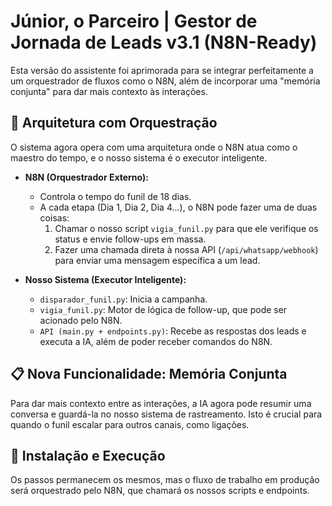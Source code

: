 # Júnior, o Parceiro | Gestor de Jornada de Leads v3.1 (N8N-Ready)

Esta versão do assistente foi aprimorada para se integrar perfeitamente a um orquestrador de fluxos como o N8N, além de incorporar uma "memória conjunta" para dar mais contexto às interações.

## 🚀 Arquitetura com Orquestração

O sistema agora opera com uma arquitetura onde o N8N atua como o maestro do tempo, e o nosso sistema é o executor inteligente.

-   **N8N (Orquestrador Externo):**
    -   Controla o tempo do funil de 18 dias.
    -   A cada etapa (Dia 1, Dia 2, Dia 4...), o N8N pode fazer uma de duas coisas:
        1.  Chamar o nosso script `vigia_funil.py` para que ele verifique os status e envie follow-ups em massa.
        2.  Fazer uma chamada direta à nossa API (`/api/whatsapp/webhook`) para enviar uma mensagem específica a um lead.

-   **Nosso Sistema (Executor Inteligente):**
    -   `disparador_funil.py`: Inicia a campanha.
    -   `vigia_funil.py`: Motor de lógica de follow-up, que pode ser acionado pelo N8N.
    -   `API (main.py + endpoints.py)`: Recebe as respostas dos leads e executa a IA, além de poder receber comandos do N8N.

## 📋 Nova Funcionalidade: Memória Conjunta

Para dar mais contexto entre as interações, a IA agora pode resumir uma conversa e guardá-la no nosso sistema de rastreamento. Isto é crucial para quando o funil escalar para outros canais, como ligações.

## 🚀 Instalação e Execução

Os passos permanecem os mesmos, mas o fluxo de trabalho em produção será orquestrado pelo N8N, que chamará os nossos scripts e endpoints.